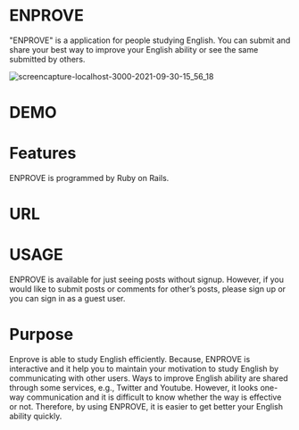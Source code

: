 # ENPROVE
 
 "ENPROVE" is a application for people studying English.
You can submit and share your best way to improve your English ability or see the same submitted by others.

![screencapture-localhost-3000-2021-09-30-15_56_18](https://user-images.githubusercontent.com/64318004/135402669-05dba73c-626c-4cc5-93ce-43e6b200049c.png)

 
# DEMO
 

# Features
 
ENPROVE is programmed by Ruby on Rails.
 
# URL
 
# USAGE
ENPROVE is available for just seeing posts without signup.  However, if you would like to submit posts or comments for other’s posts, please sign up or you can sign in as a guest user.  

# Purpose
Enprove is able to study English efficiently. Because, ENPROVE is interactive and it help you to maintain your motivation to study English by communicating with other users.
Ways to improve English ability are shared through some services, e.g., Twitter and Youtube.  However, it looks one-way communication and it is difficult to know whether the way is effective or not. 
Therefore, by using ENPROVE, it is easier to get better your English ability quickly.
